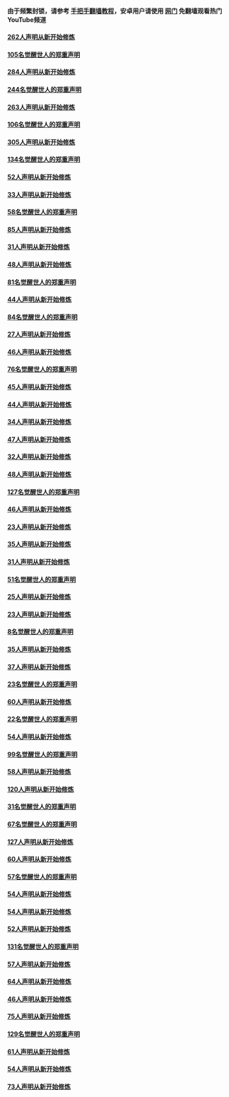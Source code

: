 #### 由于频繁封锁，请参考 [手把手翻墙教程](https://github.com/gfw-breaker/guides/wiki/)，安卓用户请使用 [网门](https://github.com/gfw-breaker/nogfw/blob/master/dl.md?t=04061001) 免翻墙观看热门YouTube频道 

#### [262人声明从新开始修炼](../pages/91/423004.md?t=04061001) 

#### [105名觉醒世人的郑重声明](../pages/91/423003.md?t=04061001) 

#### [284人声明从新开始修炼](../pages/91/422707.md?t=04061001) 

#### [244名觉醒世人的郑重声明](../pages/91/422706.md?t=04061001) 

#### [263人声明从新开始修炼](../pages/91/422553.md?t=04061001) 

#### [106名觉醒世人的郑重声明](../pages/91/422552.md?t=04061001) 

#### [305人声明从新开始修炼](../pages/91/422153.md?t=04061001) 

#### [134名觉醒世人的郑重声明](../pages/91/422152.md?t=04061001) 

#### [52人声明从新开始修炼](../pages/91/421846.md?t=04061001) 

#### [33人声明从新开始修炼](../pages/91/421804.md?t=04061001) 

#### [58名觉醒世人的郑重声明](../pages/91/421845.md?t=04061001) 

#### [85人声明从新开始修炼](../pages/91/421769.md?t=04061001) 

#### [31人声明从新开始修炼](../pages/91/421763.md?t=04061001) 

#### [48人声明从新开始修炼](../pages/91/421605.md?t=04061001) 

#### [81名觉醒世人的郑重声明](../pages/91/421656.md?t=04061001) 

#### [44人声明从新开始修炼](../pages/91/421544.md?t=04061001) 

#### [84名觉醒世人的郑重声明](../pages/91/421543.md?t=04061001) 

#### [27人声明从新开始修炼](../pages/91/421465.md?t=04061001) 

#### [46人声明从新开始修炼](../pages/91/421454.md?t=04061001) 

#### [76名觉醒世人的郑重声明](../pages/91/421453.md?t=04061001) 

#### [45人声明从新开始修炼](../pages/91/421452.md?t=04061001) 

#### [44人声明从新开始修炼](../pages/91/421422.md?t=04061001) 

#### [34人声明从新开始修炼](../pages/91/421322.md?t=04061001) 

#### [47人声明从新开始修炼](../pages/91/421264.md?t=04061001) 

#### [32人声明从新开始修炼](../pages/91/421225.md?t=04061001) 

#### [48人声明从新开始修炼](../pages/91/421202.md?t=04061001) 

#### [127名觉醒世人的郑重声明](../pages/91/421224.md?t=04061001) 

#### [46人声明从新开始修炼](../pages/91/421203.md?t=04061001) 

#### [23人声明从新开始修炼](../pages/91/421138.md?t=04061001) 

#### [35人声明从新开始修炼](../pages/91/421122.md?t=04061001) 

#### [31人声明从新开始修炼](../pages/91/421081.md?t=04061001) 

#### [51名觉醒世人的郑重声明](../pages/91/421080.md?t=04061001) 

#### [25人声明从新开始修炼](../pages/91/421020.md?t=04061001) 

#### [23人声明从新开始修炼](../pages/91/420884.md?t=04061001) 

#### [8名觉醒世人的郑重声明](../pages/91/420883.md?t=04061001) 

#### [35人声明从新开始修炼](../pages/91/420809.md?t=04061001) 

#### [37人声明从新开始修炼](../pages/91/420766.md?t=04061001) 

#### [23名觉醒世人的郑重声明](../pages/91/420765.md?t=04061001) 

#### [60人声明从新开始修炼](../pages/91/420727.md?t=04061001) 

#### [22名觉醒世人的郑重声明](../pages/91/420726.md?t=04061001) 

#### [54人声明从新开始修炼](../pages/91/420529.md?t=04061001) 

#### [99名觉醒世人的郑重声明](../pages/91/420528.md?t=04061001) 

#### [58人声明从新开始修炼](../pages/91/420198.md?t=04061001) 

#### [120人声明从新开始修炼](../pages/91/420141.md?t=04061001) 

#### [31名觉醒世人的郑重声明](../pages/91/420197.md?t=04061001) 

#### [67名觉醒世人的郑重声明](../pages/91/420140.md?t=04061001) 

#### [127人声明从新开始修炼](../pages/91/420082.md?t=04061001) 

#### [60人声明从新开始修炼](../pages/91/420081.md?t=04061001) 

#### [57名觉醒世人的郑重声明](../pages/91/420080.md?t=04061001) 

#### [54人声明从新开始修炼](../pages/91/419533.md?t=04061001) 

#### [54人声明从新开始修炼](../pages/91/419532.md?t=04061001) 

#### [52人声明从新开始修炼](../pages/91/419531.md?t=04061001) 

#### [131名觉醒世人的郑重声明](../pages/91/419530.md?t=04061001) 

#### [57人声明从新开始修炼](../pages/91/419430.md?t=04061001) 

#### [64人声明从新开始修炼](../pages/91/419429.md?t=04061001) 

#### [46人声明从新开始修炼](../pages/91/419428.md?t=04061001) 

#### [75人声明从新开始修炼](../pages/91/419427.md?t=04061001) 

#### [129名觉醒世人的郑重声明](../pages/91/419426.md?t=04061001) 

#### [61人声明从新开始修炼](../pages/91/419198.md?t=04061001) 

#### [54人声明从新开始修炼](../pages/91/419197.md?t=04061001) 

#### [73人声明从新开始修炼](../pages/91/419196.md?t=04061001) 

